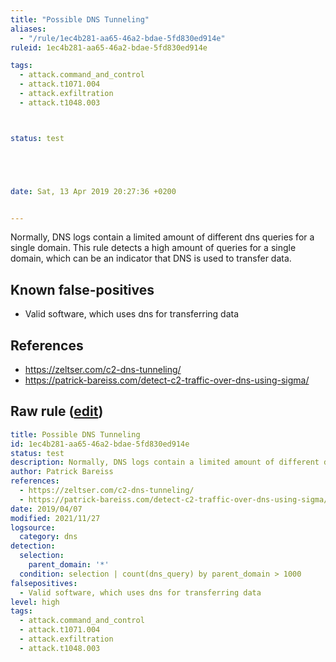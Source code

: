 ```yaml
---
title: "Possible DNS Tunneling"
aliases:
  - "/rule/1ec4b281-aa65-46a2-bdae-5fd830ed914e"
ruleid: 1ec4b281-aa65-46a2-bdae-5fd830ed914e

tags:
  - attack.command_and_control
  - attack.t1071.004
  - attack.exfiltration
  - attack.t1048.003



status: test





date: Sat, 13 Apr 2019 20:27:36 +0200


---
```


Normally, DNS logs contain a limited amount of different dns queries for a single domain. This rule detects a high amount of queries for a single domain, which can be an indicator that DNS is used to transfer data.

<!--more-->


## Known false-positives

* Valid software, which uses dns for transferring data



## References

* https://zeltser.com/c2-dns-tunneling/
* https://patrick-bareiss.com/detect-c2-traffic-over-dns-using-sigma/


## Raw rule ([edit](https://github.com/SigmaHQ/sigma/edit/master/rules/network/net_dns_c2_detection.yml))
```yaml
title: Possible DNS Tunneling
id: 1ec4b281-aa65-46a2-bdae-5fd830ed914e
status: test
description: Normally, DNS logs contain a limited amount of different dns queries for a single domain. This rule detects a high amount of queries for a single domain, which can be an indicator that DNS is used to transfer data.
author: Patrick Bareiss
references:
  - https://zeltser.com/c2-dns-tunneling/
  - https://patrick-bareiss.com/detect-c2-traffic-over-dns-using-sigma/
date: 2019/04/07
modified: 2021/11/27
logsource:
  category: dns
detection:
  selection:
    parent_domain: '*'
  condition: selection | count(dns_query) by parent_domain > 1000
falsepositives:
  - Valid software, which uses dns for transferring data
level: high
tags:
  - attack.command_and_control
  - attack.t1071.004
  - attack.exfiltration
  - attack.t1048.003

```

